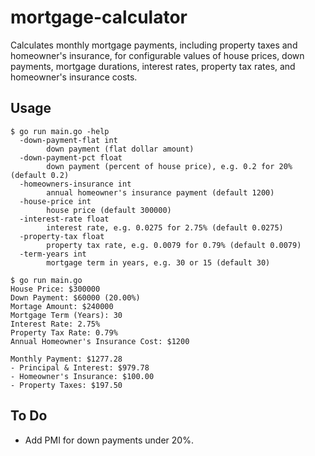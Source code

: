 # mortgage-calculator

Calculates monthly mortgage payments, including property taxes and homeowner's
insurance, for configurable values of house prices, down payments, mortgage
durations, interest rates, property tax rates, and homeowner's insurance costs.

## Usage

```
$ go run main.go -help
  -down-payment-flat int
        down payment (flat dollar amount)
  -down-payment-pct float
        down payment (percent of house price), e.g. 0.2 for 20% (default 0.2)
  -homeowners-insurance int
        annual homeowner's insurance payment (default 1200)
  -house-price int
        house price (default 300000)
  -interest-rate float
        interest rate, e.g. 0.0275 for 2.75% (default 0.0275)
  -property-tax float
        property tax rate, e.g. 0.0079 for 0.79% (default 0.0079)
  -term-years int
        mortgage term in years, e.g. 30 or 15 (default 30)

$ go run main.go
House Price: $300000
Down Payment: $60000 (20.00%)
Mortage Amount: $240000
Mortgage Term (Years): 30
Interest Rate: 2.75%
Property Tax Rate: 0.79%
Annual Homeowner's Insurance Cost: $1200

Monthly Payment: $1277.28
- Principal & Interest: $979.78
- Homeowner's Insurance: $100.00
- Property Taxes: $197.50
```

## To Do

- Add PMI for down payments under 20%.